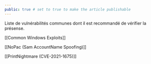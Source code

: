 ```yaml
---
public: true # set to true to make the article publishable
---
```


Liste de vulnérabilités communes dont il est recommandé de vérifier la présense.

[[Common Windows Exploits]]

[[NoPac (Sam AccountName Spoofing)]]

[[PrintNightmare (CVE-2021-1675)]]
